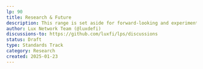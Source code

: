 ```yaml
---
lp: 90
title: Research & Future
description: This range is set aside for forward-looking and experimental proposals.
author: Lux Network Team (@luxdefi)
discussions-to: https://github.com/luxfi/lps/discussions
status: Draft
type: Standards Track
category: Research
created: 2025-01-23
---
```

